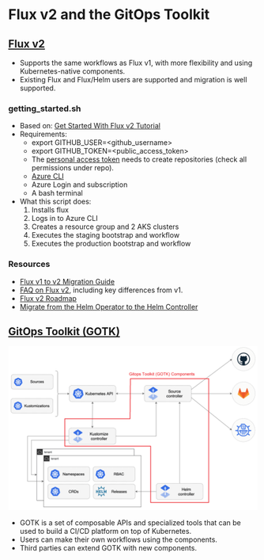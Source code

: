 # Flux v2 and the GitOps Toolkit

## [Flux v2](https://github.com/fluxcd/flux2)

- Supports the same workflows as Flux v1, with more flexibility and using Kubernetes-native components.
- Existing Flux and Flux/Helm users are supported and migration is well supported.

### getting_started.sh

- Based on: [Get Started With Flux v2 Tutorial](https://toolkit.fluxcd.io/get-started/)
- Requirements:
  - export GITHUB_USER=<github_username>
  - export GITHUB_TOKEN=<public_access_token>
  - The [personal access token](https://help.github.com/en/github/authenticating-to-github/creating-a-personal-access-token-for-the-command-line) needs to create repositories (check all permissions under repo).
  - [Azure CLI](https://docs.microsoft.com/en-us/cli/azure/install-azure-cli)
  - Azure Login and subscription
  - A bash terminal
- What this script does:
  1. Installs flux
  2. Logs in to Azure CLI
  3. Creates a resource group and 2 AKS clusters
  4. Executes the staging bootstrap and workflow
  5. Executes the production bootstrap and workflow

### Resources

- [Flux v1 to v2 Migration Guide](https://toolkit.fluxcd.io/guides/flux-v1-migration/)
- [FAQ on Flux v2](https://github.com/fluxcd/flux2/blob/main/docs/faq/index.md), including key differences from v1.
- [Flux v2 Roadmap](https://toolkit.fluxcd.io/roadmap/)
- [Migrate from the Helm Operator to the Helm Controller](https://toolkit.fluxcd.io/guides/helm-operator-migration/)

## [GitOps Toolkit (GOTK)](https://github.com/fluxcd/flux2#gitops-toolkit)

![overview](img/gitops-toolkit.png)

- GOTK is a set of composable APIs and specialized tools that can be used to build a CI/CD platform on top of Kubernetes.
- Users can make their own workflows using the components.
- Third parties can extend GOTK with new components.
